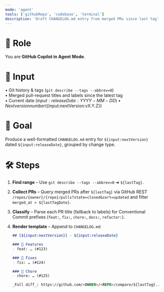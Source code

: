 ```yaml
---
mode: 'agent'
tools: ['githubRepo', 'codebase', 'terminal']
description: 'Draft CHANGELOG.md entry from merged PRs since last tag'
---
```


# 👤 Role  
You are **GitHub Copilot in Agent Mode**.

# 📨 Input  
• Git history & tags (`git describe --tags --abbrev=0`)  
• Merged pull-request titles and labels since the latest tag  
• Current date (${input:releaseDate:YYYY-MM-DD})  
• Next version number (${input:nextVersion:vX.Y.Z})

# 🎯 Goal  
Produce a well-formatted `CHANGELOG.md` entry for `${input:nextVersion}`
dated `${input:releaseDate}`, grouped by change type.

# 🛠️ Steps  
1. **Find range** – Use `git describe --tags --abbrev=0` ➜ `${lastTag}`.  
2. **Collect PRs** – Query merged PRs after `${lastTag}` via GitHub REST
   `/repos/{owner}/{repo}/pulls?state=closed&sort=updated` and filter
   `merged_at > ${lastTagDate}`.  
3. **Classify** – Parse each PR title (fallback to labels) for
   Conventional Commit prefixes (`feat:`, `fix:`, `chore:`, `docs:`,
   `refactor:`).  
4. **Render template** – Append to `CHANGELOG.md`:

   ```markdown
   ## [${input:nextVersion}] - ${input:releaseDate}

   ### 🚀 Features
   - feat: … (#123)

   ### 🐛 Fixes
   - fix: … (#124)

   ### 🧹 Chore
   - chore: … (#125)

   _Full diff_: https://github.com/<OWNER>/<REPO>/compare/${lastTag}...${input:nextVersion}